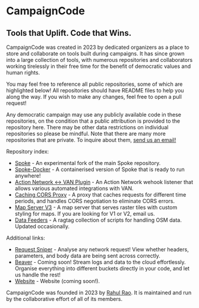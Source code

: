 # CampaignCode

## Tools that Uplift. Code that Wins.

CampaignCode was created in 2023 by dedicated organizers as a place to store and collaborate on tools built during campaigns. It has since grown into a large collection of tools, with numerous repositories and collaborators working tirelessly in their free time for the benefit of democratic values and human rights.

You may feel free to reference all public repositories, some of which are highlighted below! All repositories should have README files to help you along the way. If you wish to make any changes, feel free to open a pull request!

Any democratic campaign may use any publicly available code in these repositories, on the condition that a public attribution is provided to the repository here. There may be other data restrictions on individual repositories so please be mindful. Note that there are many more repositories that are private. To inquire about them, [send us an email!](mailto:admin@campaigncode.org)

Repository index:

- [Spoke](https://github.com/campaigncode/Spoke) - An experimental fork of the main Spoke repository.
- [Spoke-Docker](https://hub.docker.com/r/rar1871/spoke) - A containerised version of Spoke that is ready to run anywhere!
- [Action Network <-> VAN Plugin](https://github.com/campaigncode/action-network-van-trigger) - An Action Network wehook listener that allows various automated integrations with VAN.
- [Caching CORS Proxy](https://github.com/campaigncode/proxy) - A proxy that caches requests for different time periods, and handles CORS negotiation to eliminate CORS errors.
- [Map Server V3](https://github.com/campaigncode/map-server-v3) - A map server that serves raster tiles with custom styling for maps. If you are looking for V1 or V2, email us.
- [Data Feeders](https://github.com/campaigncode/data-feed) - A ragtag collection of scripts for handling OSM data. Updated occasionally.

Additional links:

- [Request Sniper](https://sniper.campaigncode.org/) - Analyse any network request! View whether headers, parameters, and body data are being sent across correctly.
- [Beaver](https://beaver-logs.com/) - Coming soon! Stream logs and data to the cloud effortlessly. Organise everything into different buckets directly in your code, and let us handle the rest!
- [Website](https://campaigncode.org/) - Website (coming soon!).

CampaignCode was founded in 2023 by [Rahul Rao](https://github.com/RahulR100?tab=repositories). It is maintained and run by the collaborative effort of all of its members.
